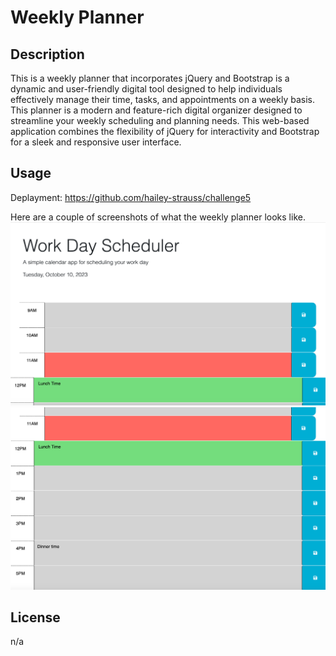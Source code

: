 # Weekly Planner

## Description

This is a weekly planner that incorporates jQuery and Bootstrap is a dynamic and user-friendly digital tool designed to help individuals effectively manage their time, tasks, and appointments on a weekly basis. This planner is a modern and feature-rich digital organizer designed to streamline your weekly scheduling and planning needs. This web-based application combines the flexibility of jQuery for interactivity and Bootstrap for a sleek and responsive user interface.

## Usage

Deplayment: https://github.com/hailey-strauss/challenge5

Here are a couple of screenshots of what the weekly planner looks like.
![screenshot](/assets/img/plan.png)
![screenshot](/assets/img/planner.png)

## License

n/a
